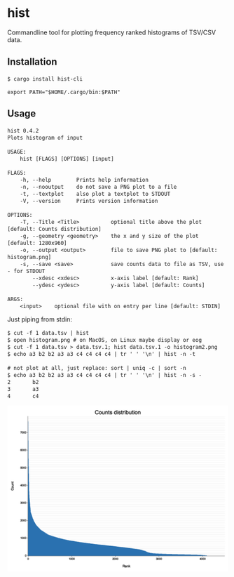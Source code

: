 # hist
Commandline tool for plotting frequency ranked histograms of TSV/CSV data.
## Installation
```
$ cargo install hist-cli
```
```
export PATH="$HOME/.cargo/bin:$PATH"
```

## Usage
```
hist 0.4.2
Plots histogram of input

USAGE:
    hist [FLAGS] [OPTIONS] [input]

FLAGS:
    -h, --help        Prints help information
    -n, --nooutput    do not save a PNG plot to a file
    -t, --textplot    also plot a textplot to STDOUT
    -V, --version     Prints version information

OPTIONS:
    -T, --Title <Title>          optional title above the plot [default: Counts distribution]
    -g, --geometry <geometry>    the x and y size of the plot [default: 1280x960]
    -o, --output <output>        file to save PNG plot to [default: histogram.png]
    -s, --save <save>            save counts data to file as TSV, use - for STDOUT
        --xdesc <xdesc>          x-axis label [default: Rank]
        --ydesc <ydesc>          y-axis label [default: Counts]

ARGS:
    <input>    optional file with on entry per line [default: STDIN]
```

Just piping from stdin:
```
$ cut -f 1 data.tsv | hist
$ open histogram.png # on MacOS, on Linux maybe display or eog
$ cut -f 1 data.tsv > data.tsv.1; hist data.tsv.1 -o histogram2.png
$ echo a3 b2 b2 a3 a3 c4 c4 c4 c4 | tr ' ' '\n' | hist -n -t

# not plot at all, just replace: sort | uniq -c | sort -n
$ echo a3 b2 b2 a3 a3 c4 c4 c4 c4 | tr ' ' '\n' | hist -n -s -
2       b2
3       a3
4       c4
```


![histogram](https://raw.githubusercontent.com/ahcm/hist-cli/main/doc/histogram.png)

